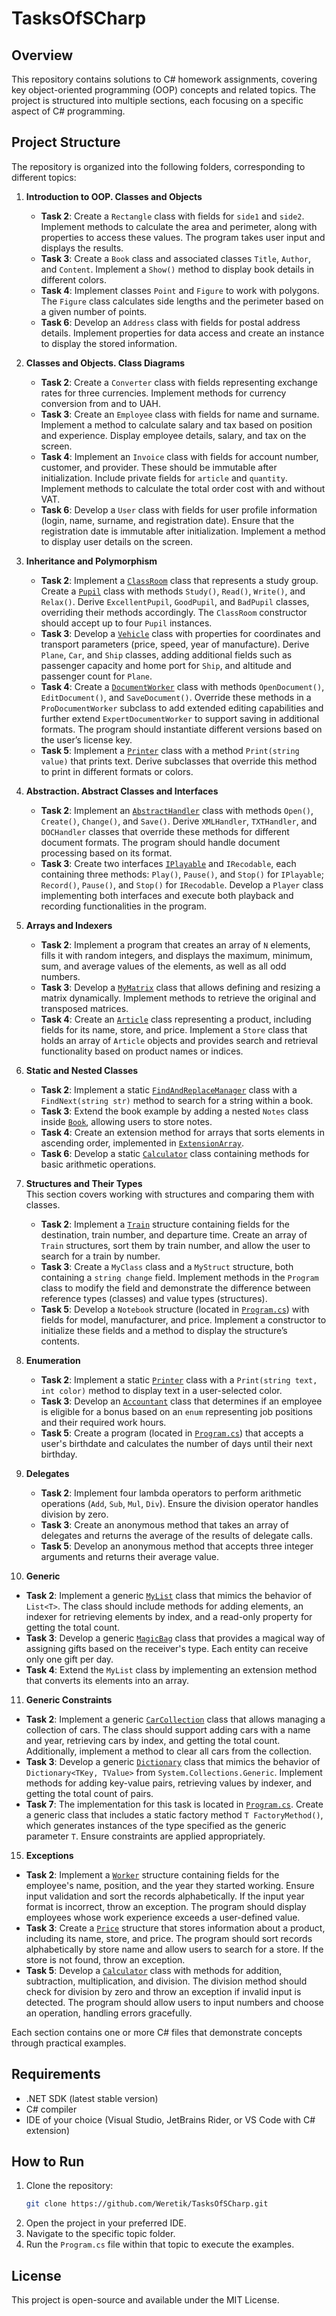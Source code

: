 # TasksOfSCharp

## Overview

This repository contains solutions to C# homework assignments, covering key object-oriented programming (OOP) concepts and related topics. The project is structured into multiple sections, each focusing on a specific aspect of C# programming.

## Project Structure

The repository is organized into the following folders, corresponding to different topics:

1. **Introduction to OOP. Classes and Objects**  
   - **Task 2**: Create a `Rectangle` class with fields for `side1` and `side2`. Implement methods to calculate the area and perimeter, along with properties to access these values. The program takes user input and displays the results.
   - **Task 3**: Create a `Book` class and associated classes `Title`, `Author`, and `Content`. Implement a `Show()` method to display book details in different colors.
   - **Task 4**: Implement classes `Point` and `Figure` to work with polygons. The `Figure` class calculates side lengths and the perimeter based on a given number of points.
   - **Task 6**: Develop an `Address` class with fields for postal address details. Implement properties for data access and create an instance to display the stored information. 

2. **Classes and Objects. Class Diagrams**  
   - **Task 2**: Create a `Converter` class with fields representing exchange rates for three currencies. Implement methods for currency conversion from and to UAH.
   - **Task 3**: Create an `Employee` class with fields for name and surname. Implement a method to calculate salary and tax based on position and experience. Display employee details, salary, and tax on the screen.
   - **Task 4**: Implement an `Invoice` class with fields for account number, customer, and provider. These should be immutable after initialization. Include private fields for `article` and `quantity`. Implement methods to calculate the total order cost with and without VAT.
   - **Task 6**: Develop a `User` class with fields for user profile information (login, name, surname, and registration date). Ensure that the registration date is immutable after initialization. Implement a method to display user details on the screen.


3. **Inheritance and Polymorphism**  
   - **Task 2**: Implement a [`ClassRoom`](./3.Inheritance%20and%20polymorphism/Pupil.cs) class that represents a study group. Create a [`Pupil`](./3.%20Inheritance%20and%20polymorphism/Pupil.cs) class with methods `Study()`, `Read()`, `Write()`, and `Relax()`. Derive `ExcellentPupil`, `GoodPupil`, and `BadPupil` classes, overriding their methods accordingly. The `ClassRoom` constructor should accept up to four `Pupil` instances.
   - **Task 3**: Develop a [`Vehicle`](./3.Inheritance%20and%20polymorphism/Vehicle.cs) class with properties for coordinates and transport parameters (price, speed, year of manufacture). Derive `Plane`, `Car`, and `Ship` classes, adding additional fields such as passenger capacity and home port for `Ship`, and altitude and passenger count for `Plane`.
   - **Task 4**: Create a [`DocumentWorker`](./3.Inheritance%20and%20polymorphism/DocumentWorker.cs) class with methods `OpenDocument()`, `EditDocument()`, and `SaveDocument()`. Override these methods in a `ProDocumentWorker` subclass to add extended editing capabilities and further extend `ExpertDocumentWorker` to support saving in additional formats. The program should instantiate different versions based on the user’s license key.
   - **Task 5**: Implement a [`Printer`](./3.Inheritance%20and%20polymorphism/Printer.cs) class with a method `Print(string value)` that prints text. Derive subclasses that override this method to print in different formats or colors.

 

4. **Abstraction. Abstract Classes and Interfaces**  
   - **Task 2**: Implement an [`AbstractHandler`](./4.%20Abstraction.%20Abstract%20classes%20and%20interfaces/AbstractHandler.cs) class with methods `Open()`, `Create()`, `Change()`, and `Save()`. Derive `XMLHandler`, `TXTHandler`, and `DOCHandler` classes that override these methods for different document formats. The program should handle document processing based on its format.
   - **Task 3**: Create two interfaces [`IPlayable`](./4.%20Abstraction.%20Abstract%20classes%20and%20interfaces/Interface1.cs) and `IRecodable`, each containing three methods: `Play()`, `Pause()`, and `Stop()` for `IPlayable`; `Record()`, `Pause()`, and `Stop()` for `IRecodable`. Develop a `Player` class implementing both interfaces and execute both playback and recording functionalities in the program.
 

5. **Arrays and Indexers**  
   - **Task 2**: Implement a program that creates an array of `N` elements, fills it with random integers, and displays the maximum, minimum, sum, and average values of the elements, as well as all odd numbers.
   - **Task 3**: Develop a [`MyMatrix`](./5.%20Arrays%20and%20indexers/MyMatrix.cs) class that allows defining and resizing a matrix dynamically. Implement methods to retrieve the original and transposed matrices.
   - **Task 4**: Create an [`Article`](./5.%20Arrays%20and%20indexers/Article.cs) class representing a product, including fields for its name, store, and price. Implement a `Store` class that holds an array of `Article` objects and provides search and retrieval functionality based on product names or indices.


6. **Static and Nested Classes**  
   - **Task 2**: Implement a static [`FindAndReplaceManager`](./6.%20Static%20and%20nested%20classes/Book.cs) class with a `FindNext(string str)` method to search for a string within a book.
   - **Task 3**: Extend the book example by adding a nested `Notes` class inside [`Book`](./6.%20Static%20and%20nested%20classes/Book.cs), allowing users to store notes.
   - **Task 4**: Create an extension method for arrays that sorts elements in ascending order, implemented in [`ExtensionArray`](./6.%20Static%20and%20nested%20classes/ExtensionArray.cs).
   - **Task 6**: Develop a static [`Calculator`](./6.%20Static%20and%20nested%20classes/Calculator.cs) class containing methods for basic arithmetic operations.


7. **Structures and Their Types**  
   This section covers working with structures and comparing them with classes.
   - **Task 2**: Implement a [`Train`](./7.%20Structures%20and%20their%20types/Train.cs) structure containing fields for the destination, train number, and departure time. Create an array of `Train` structures, sort them by train number, and allow the user to search for a train by number.
   - **Task 3**: Create a `MyClass` class and a `MyStruct` structure, both containing a `string change` field. Implement methods in the `Program` class to modify the field and demonstrate the difference between reference types (classes) and value types (structures).
   - **Task 5**: Develop a `Notebook` structure (located in [`Program.cs`](./7.%20Structures%20and%20their%20types/Program.cs)) with fields for model, manufacturer, and price. Implement a constructor to initialize these fields and a method to display the structure’s contents.


8. **Enumeration**  
   - **Task 2**: Implement a static [`Printer`](./8.%20Enumeration/Printer.cs) class with a `Print(string text, int color)` method to display text in a user-selected color.
   - **Task 3**: Develop an [`Accountant`](./8.%20Enumeration/Accountant.cs) class that determines if an employee is eligible for a bonus based on an `enum` representing job positions and their required work hours.
   - **Task 5**: Create a program (located in [`Program.cs`](./8.%20Enumeration/Program.cs)) that accepts a user's birthdate and calculates the number of days until their next birthday.


9. **Delegates**  
   - **Task 2**: Implement four lambda operators to perform arithmetic operations (`Add`, `Sub`, `Mul`, `Div`). Ensure the division operator handles division by zero.
   - **Task 3**: Create an anonymous method that takes an array of delegates and returns the average of the results of delegate calls.
   - **Task 5**: Develop an anonymous method that accepts three integer arguments and returns their average value.

10. **Generic**  
   - **Task 2**: Implement a generic [`MyList`](./10.%20Generic/MyList.cs) class that mimics the behavior of `List<T>`. The class should include methods for adding elements, an indexer for retrieving elements by index, and a read-only property for getting the total count.
   - **Task 3**: Develop a generic [`MagicBag`](./10.%20Generic/MagicBag.cs) class that provides a magical way of assigning gifts based on the receiver's type. Each entity can receive only one gift per day.
   - **Task 4**: Extend the `MyList` class by implementing an extension method that converts its elements into an array.


11. **Generic Constraints**  
   - **Task 2**: Implement a generic [`CarCollection`](./11.%20Generic%20Constraints/CarCollection.cs) class that allows managing a collection of cars. The class should support adding cars with a name and year, retrieving cars by index, and getting the total count. Additionally, implement a method to clear all cars from the collection.
   - **Task 3**: Develop a generic [`Dictionary`](./11.%20Generic%20Constraints/Dictionary.cs) class that mimics the behavior of `Dictionary<TKey, TValue>` from `System.Collections.Generic`. Implement methods for adding key-value pairs, retrieving values by indexer, and getting the total count of pairs.
   - **Task 7**: The implementation for this task is located in [`Program.cs`](./11.%20Generic%20Constraints/Program.cs). Create a generic class that includes a static factory method `T FactoryMethod()`, which generates instances of the type specified as the generic parameter `T`. Ensure constraints are applied appropriately.  


15. **Exceptions**  
   - **Task 2**: Implement a [`Worker`](./Exceptions/Worker.cs) structure containing fields for the employee's name, position, and the year they started working. Ensure input validation and sort the records alphabetically. If the input year format is incorrect, throw an exception. The program should display employees whose work experience exceeds a user-defined value.
   - **Task 3**: Create a [`Price`](./Exceptions/Price.cs) structure that stores information about a product, including its name, store, and price. The program should sort records alphabetically by store name and allow users to search for a store. If the store is not found, throw an exception.
   - **Task 5**: Develop a [`Calculator`](./Exceptions/Calculator.cs) class with methods for addition, subtraction, multiplication, and division. The division method should check for division by zero and throw an exception if invalid input is detected. The program should allow users to input numbers and choose an operation, handling errors gracefully.



Each section contains one or more C# files that demonstrate concepts through practical examples.

## Requirements

- .NET SDK (latest stable version)
- C# compiler
- IDE of your choice (Visual Studio, JetBrains Rider, or VS Code with C# extension)

## How to Run

1. Clone the repository:
   ```bash
   git clone https://github.com/Weretik/TasksOfSCharp.git
   ```
2. Open the project in your preferred IDE.
3. Navigate to the specific topic folder.
4. Run the `Program.cs` file within that topic to execute the examples.

## License

This project is open-source and available under the MIT License.
